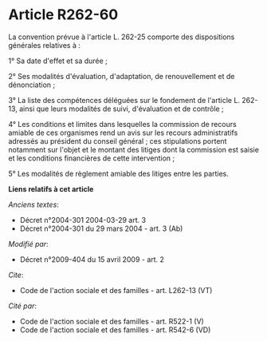 # Article R262-60

La convention prévue à l'article L. 262-25 comporte des dispositions générales relatives à : 

1° Sa date d'effet et sa durée ; 

2° Ses modalités d'évaluation, d'adaptation, de renouvellement et de dénonciation ; 

3° La liste des compétences déléguées sur le fondement de l'article L. 262-13, ainsi que leurs modalités de suivi,
d'évaluation et de contrôle ; 

4° Les conditions et limites dans lesquelles la commission de recours amiable de ces organismes rend un avis sur les recours
administratifs adressés au président du conseil général ; ces stipulations portent notamment sur l'objet et le montant des
litiges dont la commission est saisie et les conditions financières de cette intervention ; 

5° Les modalités de règlement amiable des litiges entre les parties.

**Liens relatifs à cet article**

_Anciens textes_:

  - Décret n°2004-301 2004-03-29 art. 3
  - Décret n°2004-301 du 29 mars 2004 - art. 3 (Ab)

_Modifié par_:

  - Décret n°2009-404 du 15 avril 2009 - art. 2

_Cite_:

  - Code de l'action sociale et des familles - art. L262-13 (VT)

_Cité par_:

  - Code de l'action sociale et des familles - art. R522-1 (V)
  - Code de l'action sociale et des familles - art. R542-6 (VD)
